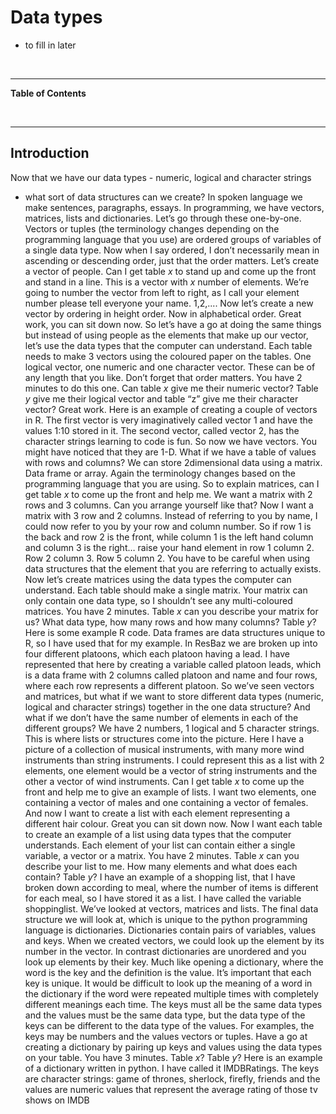 Data types
==========

<!--sec data-title="Learning Objectives" data-id="obj" data-show=true data-collapse=false ces-->
-   to fill in later

<!--endsec-->
<br>

------------------------------------------------------------------------

**Table of Contents**

<!-- toc -->
<br>

------------------------------------------------------------------------

Introduction
------------

Now that we have our data types - numeric, logical and character strings
- what sort of data structures can we create? In spoken language we make
sentences, paragraphs, essays. In programming, we have vectors,
matrices, lists and dictionaries. Let’s go through these one-by-one.
Vectors or tuples (the terminology changes depending on the programming
language that you use) are ordered groups of variables of a single data
type. Now when I say ordered, I don’t necessarily mean in ascending or
descending order, just that the order matters. Let’s create a vector of
people. Can I get table *x* to stand up and come up the front and stand
in a line. This is a vector with *x* number of elements. We’re going to
number the vector from left to right, as I call your element number
please tell everyone your name. 1,2,.... Now let’s create a new vector
by ordering in height order. Now in alphabetical order. Great work, you
can sit down now. So let’s have a go at doing the same things but
instead of using people as the elements that make up our vector, let’s
use the data types that the computer can understand. Each table needs to
make 3 vectors using the coloured paper on the tables. One logical
vector, one numeric and one character vector. These can be of any length
that you like. Don’t forget that order matters. You have 2 minutes to do
this one. Can table *x* give me their numeric vector? Table *y* give me
their logical vector and table “z” give me their character vector? Great
work. Here is an example of creating a couple of vectors in R. The first
vector is very imaginatively called vector 1 and have the values 1:10
stored in it. The second vector, called vector 2, has the character
strings learning to code is fun. So now we have vectors. You might have
noticed that they are 1-D. What if we have a table of values with rows
and columns? We can store 2dimensional data using a matrix. Data frame
or array. Again the terminology changes based on the programming
language that you are using. So to explain matrices, can I get table *x*
to come up the front and help me. We want a matrix with 2 rows and 3
columns. Can you arrange yourself like that? Now I want a matrix with 3
row and 2 columns. Instead of referring to you by name, I could now
refer to you by your row and column number. So if row 1 is the back and
row 2 is the front, while column 1 is the left hand column and column 3
is the right… raise your hand element in row 1 column 2. Row 2 column 3.
Row 5 column 2. You have to be careful when using data structures that
the element that you are referring to actually exists. Now let’s create
matrices using the data types the computer can understand. Each table
should make a single matrix. Your matrix can only contain one data type,
so I shouldn’t see any multi-coloured matrices. You have 2 minutes.
Table *x* can you describe your matrix for us? What data type, how many
rows and how many columns? Table *y*? Here is some example R code. Data
frames are data structures unique to R, so I have used that for my
example. In ResBaz we are broken up into four different platoons, which
each platoon having a lead. I have represented that here by creating a
variable called platoon leads, which is a data frame with 2 columns
called platoon and name and four rows, where each row represents a
different platoon. So we’ve seen vectors and matrices, but what if we
want to store different data types (numeric, logical and character
strings) together in the one data structure? And what if we don’t have
the same number of elements in each of the different groups? We have 2
numbers, 1 logical and 5 character strings. This is where lists or
structures come into the picture. Here I have a picture of a collection
of musical instruments, with many more wind instruments than string
instruments. I could represent this as a list with 2 elements, one
element would be a vector of string instruments and the other a vector
of wind instruments. Can I get table *x* to come up the front and help
me to give an example of lists. I want two elements, one containing a
vector of males and one containing a vector of females. And now I want
to create a list with each element representing a different hair colour.
Great you can sit down now. Now I want each table to create an example
of a list using data types that the computer understands. Each element
of your list can contain either a single variable, a vector or a matrix.
You have 2 minutes. Table *x* can you describe your list to me. How many
elements and what does each contain? Table *y*? I have an example of a
shopping list, that I have broken down according to meal, where the
number of items is different for each meal, so I have stored it as a
list. I have called the variable shoppinglist. We’ve looked at vectors,
matrices and lists. The final data structure we will look at, which is
unique to the python programming language is dictionaries. Dictionaries
contain pairs of variables, values and keys. When we created vectors, we
could look up the element by its number in the vector. In contrast
dictionaries are unordered and you look up elements by their key. Much
like opening a dictionary, where the word is the key and the definition
is the value. It’s important that each key is unique. It would be
difficult to look up the meaning of a word in the dictionary if the word
were repeated multiple times with completely different meanings each
time. The keys must all be the same data types and the values must be
the same data type, but the data type of the keys can be different to
the data type of the values. For examples, the keys may be numbers and
the values vectors or tuples. Have a go at creating a dictionary by
pairing up keys and values using the data types on your table. You have
3 minutes. Table *x*? Table *y*? Here is an example of a dictionary
written in python. I have called it IMDBRatings. The keys are character
strings: game of thrones, sherlock, firefly, friends and the values are
numeric values that represent the average rating of those tv shows on
IMDB
